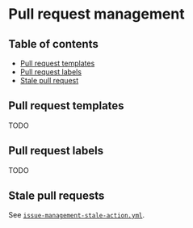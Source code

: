 # Pull request management

## Table of contents

- [Pull request templates](#pull-request-templates)
- [Pull request labels](#pull-request-labels)
- [Stale pull request](#stale-pull-requests)

## Pull request templates

TODO

## Pull request labels

TODO

## Stale pull requests

See [`issue-management-stale-action.yml`](../.github/workflows/issue-management-stale-action.yml).
